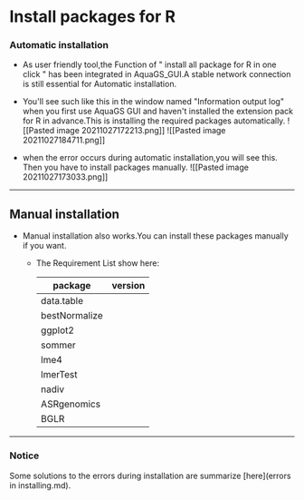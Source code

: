 # Install packages for R
### Automatic installation
- As user friendly tool,the Function of " install all  package for R in one click " has been integrated in AquaGS_GUI.A stable network connection  is still essential for Automatic installation.

- You'll see such like this in the window named "Information output log"  when you first use AquaGS GUI and haven't installed the extension pack for R in advance.This is  installing the required  packages automatically.
![[Pasted image 20211027172213.png]]
![[Pasted image 20211027184711.png]]

- when the error occurs during automatic installation,you will see this. Then you have to install packages manually.
![[Pasted image 20211027173033.png]]
---
## Manual installation
- Manual installation also works.You can install these packages manually if you want.

	 - The Requirement List show here:

		| **package** |**version** |
		|---|---|
		|  data.table | |
		| bestNormalize | |
		| ggplot2| |
		| sommer | |
		| lme4 | |
		| lmerTest | |
		| nadiv | |
		| ASRgenomics | |
		|BGLR|

---
### Notice 
Some solutions to the errors during installation are summarize [here](errors  in installing.md).